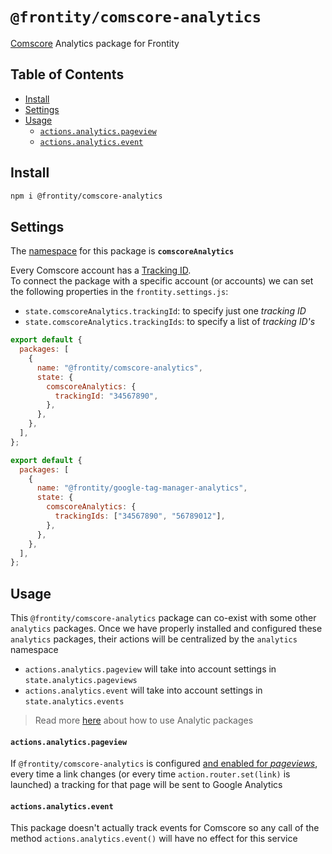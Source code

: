 # `@frontity/comscore-analytics`

[Comscore](https://www.comscore.com/) Analytics package for Frontity

## Table of Contents

<!-- toc -->

- [Install](#install)
- [Settings](#settings)
- [Usage](#usage)
  - [`actions.analytics.pageview`](#actions-analytics-pageview)
  - [`actions.analytics.event`](#actions-analytics-event)

<!-- tocstop -->

## Install

```sh
npm i @frontity/comscore-analytics
```

## Settings

The [namespace](https://docs.frontity.org/learning-frontity/namespaces) for this package is **`comscoreAnalytics`**

Every Comscore account has a [Tracking ID](#).  
To connect the package with a specific account (or accounts) we can set the following properties in the `frontity.settings.js`:

- `state.comscoreAnalytics.trackingId`: to specify just one _tracking ID_
- `state.comscoreAnalytics.trackingIds`: to specify a list of _tracking ID's_

```js
export default {
  packages: [
    {
      name: "@frontity/comscore-analytics",
      state: {
        comscoreAnalytics: {
          trackingId: "34567890",
        },
      },
    },
  ],
};
```

```js
export default {
  packages: [
    {
      name: "@frontity/google-tag-manager-analytics",
      state: {
        comscoreAnalytics: {
          trackingIds: ["34567890", "56789012"],
        },
      },
    },
  ],
};
```

## Usage

This `@frontity/comscore-analytics` package can co-exist with some other `analytics` packages. Once we have properly installed and configured these `analytics` packages, their actions will be centralized by the `analytics` namespace

- `actions.analytics.pageview` will take into account settings in `state.analytics.pageviews`
- `actions.analytics.event` will take into account settings in `state.analytics.events`

> Read more [here](README.md#how-to-use) about how to use Analytic packages

#### `actions.analytics.pageview`

If `@frontity/comscore-analytics` is configured [and enabled for _pageviews_](), every time a link changes (or every time `action.router.set(link)` is launched) a tracking for that page will be sent to Google Analytics

#### `actions.analytics.event`

This package doesn't actually track events for Comscore so any call of the method `actions.analytics.event()` will have no effect for this service
